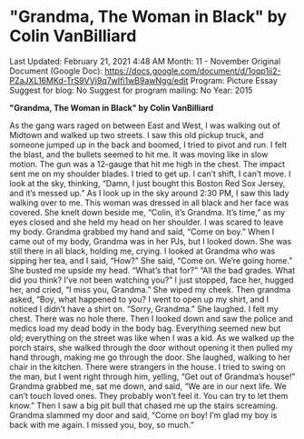 # "Grandma, The Woman in Black" by Colin VanBilliard

Last Updated: February 21, 2021 4:48 AM
Month: 11 - November
Original Document (Google Doc): https://docs.google.com/document/d/1oqp1ii2-PZaJXL16MKd-TrS9VVj9q7wIfi1wB9awNgg/edit
Program: Picture Essay
Suggest for blog: No
Suggest for program mailing: No
Year: 2015

**"Grandma, The Woman in Black" by Colin VanBilliard**

As the gang wars raged on between East and West, I was walking out of Midtown and walked up two streets. I saw this old pickup truck, and someone jumped up in the back and boomed, I tried to pivot and run. I felt the blast, and the bullets seemed to hit me. It was moving like in slow motion. The gun was a 12-gauge that hit me high in the chest. The impact sent me on my shoulder blades. I tried to get up. I can’t shift, I can’t move. I look at the sky, thinking, “Damn, I just bought this Boston Red Sox Jersey, and it’s messed up.” As I look up in the sky around 2:30 PM, I saw this lady walking over to me. This woman was dressed in all black and her face was covered. She knelt down beside me, “Colin, it’s Grandma. It’s time,” as my eyes closed and she held my head on her shoulder. I was scared to leave my body. Grandma grabbed my hand and said, “Come on boy.” When I came out of my body, Grandma was in her PJs, but I looked down. She was still there in all black, holding me, crying. I looked at Grandma who was sipping her tea, and I said, “How?” She said, “Come on. We’re going home.” She busted me upside my head. “What’s that for?” “All the bad grades. What did you think? I’ve not been watching you?” I just stopped, face her, hugged her, and cried, “I miss you, Grandma.” She wiped my cheek. Then grandma asked, “Boy, what happened to you? I went to open up my shirt, and I noticed I didn’t have a shirt on. “Sorry, Grandma.” She laughed. I felt my chest. There was no hole there. Then I looked down and saw the police and medics load my dead body in the body bag. Everything seemed new but old; everything on the street was like when I was a kid. As we walked up the porch stairs, she walked through the door without opening it then pulled my hand through, making me go through the door. She laughed, walking to her chair in the kitchen. There were strangers in the house. I tried to swing on the man, but I went right through him, yelling, “Get out of Grandma’s house!” Grandma grabbed me, sat me down, and said, “We are in our next life. We can’t touch loved ones. They probably won’t feel it. You can try to let them know.” Then I saw a big pit bull that chased me up the stairs screaming. Grandma slammed my door and said, “Come on boy! I’m glad my boy is back with me again. I missed you, boy, so much.”